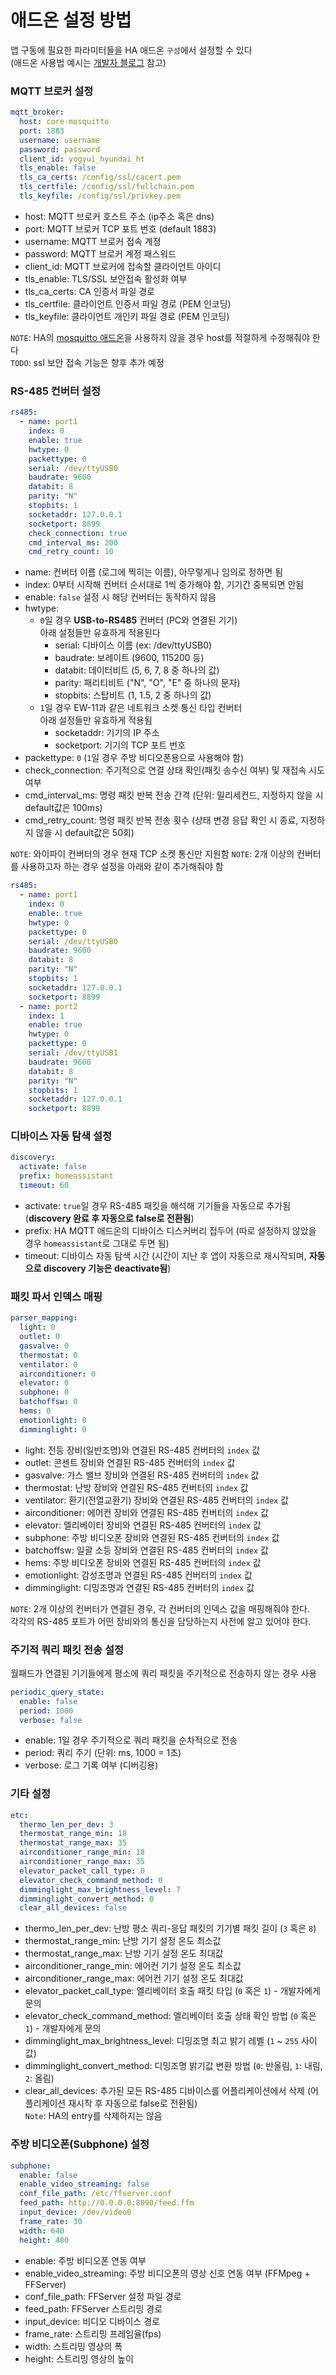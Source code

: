 # 애드온 설정 방법
앱 구동에 필요한 파라미터들을 HA 애드온 `구성`에서 설정할 수 있다<br>
(애드온 사용법 예시는 [개발자 블로그](https://yogyui.tistory.com/entry/Home-Assistant-add-on-%EA%B0%9C%EB%B0%9C-%EC%9D%BC%EC%A7%80-2-%EB%B2%A0%ED%83%80%EB%B2%84%EC%A0%84-%EB%A6%B4%EB%A6%AC%EC%A6%88) 참고)

### MQTT 브로커 설정
```yaml
mqtt_broker:
  host: core-mosquitto
  port: 1883
  username: username
  password: password
  client_id: yogyui_hyundai_ht
  tls_enable: false
  tls_ca_certs: /config/ssl/cacert.pem
  tls_certfile: /config/ssl/fullchain.pem
  tls_keyfile: /config/ssl/privkey.pem
```
- host: MQTT 브로커 호스트 주소 (ip주소 혹은 dns)
- port: MQTT 브로커 TCP 포트 번호 (default 1883)
- username: MQTT 브로커 접속 계정
- password: MQTT 브로커 계정 패스워드
- client_id: MQTT 브로커에 접속할 클라이언트 아이디
- tls_enable: TLS/SSL 보안접속 활성화 여부
- tls_ca_certs: CA 인증서 파일 경로
- tls_certfile: 클라이언트 인증서 파일 경로 (PEM 인코딩)
- tls_keyfile: 클라이언트 개인키 파일 경로 (PEM 인코딩)

`NOTE`: HA의 [mosquitto 애드온](https://github.com/home-assistant/addons/tree/master/mosquitto)을 사용하지 않을 경우 host를 적절하게 수정해줘야 한다<br>
`TODO`: ssl 보안 접속 기능은 향후 추가 예정<br>

### RS-485 컨버터 설정
```yaml
rs485:
  - name: port1
    index: 0
    enable: true
    hwtype: 0
    packettype: 0
    serial: /dev/ttyUSB0
    baudrate: 9600
    databit: 8
    parity: "N"
    stopbits: 1
    socketaddr: 127.0.0.1
    socketport: 8899
    check_connection: true
    cmd_interval_ms: 200
    cmd_retry_count: 10
```
- name: 컨버터 이름 (로그에 찍히는 이름), 아무렇게나 임의로 정하면 됨
- index: 0부터 시작해 컨버터 순서대로 1씩 증가해야 함, 기기간 중복되면 안됨
- enable: `false` 설정 시 해당 컨버터는 동작하지 않음
- hwtype: 
  - `0`일 경우 **USB-to-RS485** 컨버터 (PC와 연결된 기기) <br>
    아래 설정들만 유효하게 적용된다
    - serial: 디바이스 이름 (ex: /dev/ttyUSB0)
    - baudrate: 보레이트 (9600, 115200 등)
    - databit: 데이터비트 (5, 6, 7, 8 중 하나의 값)
    - parity: 패리티비트 ("N", "O", "E" 중 하나의 문자)
    - stopbits: 스탑비트 (1, 1.5, 2 중 하나의 값)
  - `1`일 경우 EW-11과 같은 네트워크 소켓 통신 타입 컨버터 <br>
    아래 설정들만 유효하게 적용됨
    - socketaddr: 기기의 IP 주소
    - socketport: 기기의 TCP 포트 번호
- packettype: `0` (`1`일 경우 주방 비디오폰용으로 사용해야 함)
- check_connection: 주기적으로 연결 상태 확인(패킷 송수신 여부) 및 재접속 시도 여부
- cmd_interval_ms: 명령 패킷 반복 전송 간격 (단위: 밀리세컨드, 지정하지 않을 시 default값은 100ms)
- cmd_retry_count: 명령 패킷 반복 전송 횟수 (상태 변경 응답 확인 시 종료, 지정하지 않을 시 default값은 50회)

`NOTE`: 와이파이 컨버터의 경우 현재 TCP 소켓 통신만 지원함
`NOTE`: 2개 이상의 컨버터를 사용하고자 하는 경우 설정을 아래와 같이 추가해줘야 함
  ```yaml
  rs485:
    - name: port1
      index: 0
      enable: true
      hwtype: 0
      packettype: 0
      serial: /dev/ttyUSB0
      baudrate: 9600
      databit: 8
      parity: "N"
      stopbits: 1
      socketaddr: 127.0.0.1
      socketport: 8899
    - name: port2
      index: 1
      enable: true
      hwtype: 0
      packettype: 0
      serial: /dev/ttyUSB1
      baudrate: 9600
      databit: 8
      parity: "N"
      stopbits: 1
      socketaddr: 127.0.0.1
      socketport: 8899
  ```

### 디바이스 자동 탐색 설정
```yaml
discovery:
  activate: false
  prefix: homeassistant
  timeout: 60
```
- activate: `true`일 경우 RS-485 패킷을 해석해 기기들을 자동으로 추가됨(**discovery 완료 후 자동으로 false로 전환됨**)
- prefix: HA MQTT 애드온의 디바이스 디스커버리 접두어 (따로 설정하지 않았을 경우 `homeassistant`로 그대로 두면 됨)
- timeout: 디바이스 자동 탐색 시간 (시간이 지난 후 앱이 자동으로 재시작되며, **자동으로 discovery 기능은 deactivate됨**)

### 패킷 파서 인덱스 매핑
```yaml
parser_mapping:
  light: 0
  outlet: 0
  gasvalve: 0
  thermostat: 0
  ventilator: 0
  airconditioner: 0
  elevator: 0
  subphone: 0
  batchoffsw: 0
  hems: 0
  emotionlight: 0
  dimminglight: 0
```
- light: 전등 장비(일반조명)와 연결된 RS-485 컨버터의 `index` 값
- outlet: 콘센트 장비와 연결된 RS-485 컨버터의 `index` 값
- gasvalve: 가스 밸브 장비와 연결된 RS-485 컨버터의 `index` 값
- thermostat: 난방 장비와 연결된 RS-485 컨버터의 `index` 값
- ventilator: 환기(전열교환기) 장비와 연결된 RS-485 컨버터의 `index` 값
- airconditioner: 에어컨 장비와 연결된 RS-485 컨버터의 `index` 값
- elevator: 엘리베이터 장비와 연결된 RS-485 컨버터의 `index` 값
- subphone: 주방 비디오폰 장비와 연결된 RS-485 컨버터의 `index` 값
- batchoffsw: 일괄 소등 장비와 연결된 RS-485 컨버터의 `index` 값
- hems: 주방 비디오폰 장비와 연결된 RS-485 컨버터의 `index` 값
- emotionlight: 감성조명과 연결된 RS-485 컨버터의 `index` 값
- dimminglight: 디밍조명과 연결된 RS-485 컨버터의 `index` 값

`NOTE`: 2개 이상의 컨버터가 연결된 경우, 각 컨버터의 인덱스 값을 매핑해줘야 한다.<br>
각각의 RS-485 포트가 어떤 장비와의 통신을 담당하는지 사전에 알고 있어야 한다.

### 주기적 쿼리 패킷 전송 설정
월패드가 연결된 기기들에게 평소에 쿼리 패킷을 주기적으로 전송하지 않는 경우 사용
```yaml
periodic_query_state:
  enable: false
  period: 1000
  verbose: false
```
- enable: 1일 경우 주기적으로 쿼리 패킷을 순차적으로 전송
- period: 쿼리 주기 (단위: ms, 1000 = 1초)
- verbose: 로그 기록 여부 (디버깅용)

### 기타 설정
```yaml
etc: 
  thermo_len_per_dev: 3
  thermostat_range_min: 18
  thermostat_range_max: 35
  airconditioner_range_min: 18
  airconditioner_range_max: 35
  elevator_packet_call_type: 0
  elevator_check_command_method: 0
  dimminglight_max_brightness_level: 7
  dimminglight_convert_method: 0
  clear_all_devices: false
```
- thermo_len_per_dev: 난방 평소 쿼리-응답 패킷의 기기별 패킷 길이 (`3` 혹은 `8`)
- thermostat_range_min: 난방 기기 설정 온도 최소값
- thermostat_range_max: 난방 기기 설정 온도 최대값
- airconditioner_range_min: 에어컨 기기 설정 온도 최소값
- airconditioner_range_max: 에어컨 기기 설정 온도 최대값
- elevator_packet_call_type: 엘리베이터 호출 패킷 타입 (`0` 혹은 `1`) - 개발자에게 문의
- elevator_check_command_method: 엘리베이터 호출 상태 확인 방법 (`0` 혹은 `1`) - 개발자에게 문의
- dimminglight_max_brightness_level: 디밍조명 최고 밝기 레벨 (`1` ~ `255` 사이 값)
- dimminglight_convert_method: 디밍조명 밝기값 변환 방법 (`0`: 반올림, `1`: 내림, `2`: 올림)
- clear_all_devices: 추가된 모든 RS-485 디바이스를 어플리케이션에서 삭제 (어플리케이션 재시작 후 자동으로 false로 전환됨)<br>
  `Note`: HA의 entry를 삭제하지는 않음

### 주방 비디오폰(Subphone) 설정
```yaml
subphone:
  enable: false
  enable_video_streaming: false
  conf_file_path: /etc/ffserver.conf
  feed_path: http://0.0.0.0:8090/feed.ffm
  input_device: /dev/video0
  frame_rate: 30
  width: 640
  height: 480
```
- enable: 주방 비디오폰 연동 여부
- enable_video_streaming: 주방 비디오폰의 영상 신호 연동 여부 (FFMpeg + FFServer)
- conf_file_path: FFServer 설정 파일 경로
- feed_path: FFServer 스트리밍 경로
- input_device: 비디오 디바이스 경로
- frame_rate: 스트리밍 프레임율(fps)
- width: 스트리밍 영상의 폭
- height: 스트리밍 영상의 높이